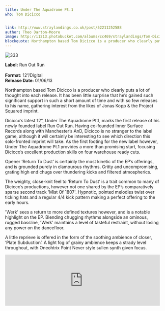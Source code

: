 ```yaml
---
title: Under The Aquadrome Pt.1
who: Tom Dicicco


link: http://www.straylandings.co.uk/post/52211252588
author: Theo Darton-Moore
image: http://i1213.photobucket.com/albums/cc469/straylandings/Tom-Dicicco_ArtistImage2_Web.jpg
blockquote: Northampton based Tom Dicicco is a producer who clearly puts a lot of thought into each release. It has been little surprise that he’s gained such significant support in such a short amount of time and with so few releases to his name, gathering interest from the likes of Jonas Kopp & the Project Squared imprint.
---
```


![333](http://farm3.staticflickr.com/2822/8928627872_7e38594d14_t.jpg)

**Label:** Run Out Run  
<br>**Format:** 12”/Digital
<br>**Release Date:** 01/06/13

Northampton based Tom Dicicco is a producer who clearly puts a lot of thought into each release. It has been little surprise that he’s gained such significant support in such a short amount of time and with so few releases to his name, gathering interest from the likes of Jonas Kopp & the Project Squared imprint.

Dicicco’s latest 12”, Under The Aquadrome Pt.1, marks the first release of his newly founded label Run Out Run. Having co-founded Inner Surface Records along with Manchester’s AnD, Dicicco is no stranger to the label game, although it will certainly be interesting to see which direction this solo-fronted imprint will take. As the first footing for the new label however, Under The Aquadrome Pt.1 provides a more than promising start, focusing Dicicco’s excellent production skills on four warehouse ready cuts. 

Opener ‘Return To Dust’ is certainly the most kinetic of the EP’s offerings, and is grounded purely in clamourous rhythms. Gritty and uncompromising, grating high end chugs over thundering kicks and filtered atmospherics. 

The weighty, close-knit feel to ‘Return To Dust’ is a trait common to many of Dicicco’s productions, however not one shared by the EP’s comparatively sparse second track 'Mist Of 1807'. Hypnotic, pointed melodies twist over ticking hats and a regular 4/4 kick pattern making a perfect offering to the early hours. 

'Werk' sees a return to more defined textures however, and is a notable highlight on the EP. Blending chugging rhythms alongside an ominous, rugged bassline, 'Werk' maintains a level of tasteful restraint, without losing any power on the dancefloor. 

A little reprieve is offered in the form of the soothing ambience of closer, ‘Plate Subduction’. A light fog of grainy ambience keeps a strady level throughout, with Oneohtrix Point Never style sullen synth given focus.

<iframe frameborder="no" height="166" scrolling="no" src="http://w.soundcloud.com/player/?url=http%3A%2F%2Fapi.soundcloud.com%2Ftracks%2F88971886&amp;show_artwork=true" width="100%"></iframe>